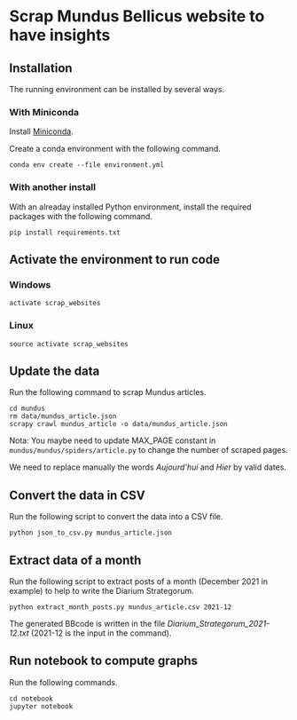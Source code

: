# Scrap Mundus Bellicus website to have insights

## Installation

The running environment can be installed by several ways.

### With Miniconda

Install [Miniconda](https://conda.io/miniconda.html).

Create a conda environment with the following command.

````
conda env create --file environment.yml
````

### With another install

With an alreaday installed Python environment, install the required packages with the following command.

```
pip install requirements.txt
```

## Activate the environment to run code
### Windows
````
activate scrap_websites
````

### Linux
````
source activate scrap_websites
````

## Update the data

Run the following command to scrap Mundus articles.

```
cd mundus
rm data/mundus_article.json
scrapy crawl mundus_article -o data/mundus_article.json
```

Nota: You maybe need to update MAX_PAGE constant in 
`mundus/mundus/spiders/article.py` to change the number of scraped pages.

We need to replace manually the words *Aujourd'hui* and *Hier* by valid dates.

## Convert the data in CSV

Run the following script to convert the data into a CSV file.

```
python json_to_csv.py mundus_article.json
```

## Extract data of a month

Run the following script to extract posts of a month (December 2021 in example) to help to write the Diarium Strategorum.

```
python extract_month_posts.py mundus_article.csv 2021-12
```

The generated BBcode is written in the file *Diarium_Strategorum_2021-12.txt* (2021-12 is the input in the command).

## Run notebook to compute graphs

Run the following commands.

```
cd notebook
jupyter notebook
```
